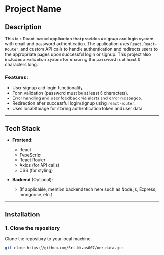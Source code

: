 # Project Name

## Description

This is a React-based application that provides a signup and login system with email and password authentication. The application uses `React`, `React-Router`, and custom API calls to handle authentication and redirects users to the appropriate pages upon successful login or signup. This project also includes a validation system for ensuring the password is at least 6 characters long.

### Features:
- User signup and login functionality.
- Form validation (password must be at least 6 characters).
- Error handling and user feedback via alerts and error messages.
- Redirection after successful login/signup using `react-router`.
- Uses localStorage for storing authentication token and user data.

---

## Tech Stack

- **Frontend:**
  - React
  - TypeScript
  - React Router
  - Axios (for API calls)
  - CSS (for styling)

- **Backend** (Optional): 
  - (If applicable, mention backend tech here such as Node.js, Express, mongoose, etc.)

---

## Installation

### 1. Clone the repository

Clone the repository to your local machine.

```bash
git clone https://github.com/Sri-Nivas007/one_data.git
